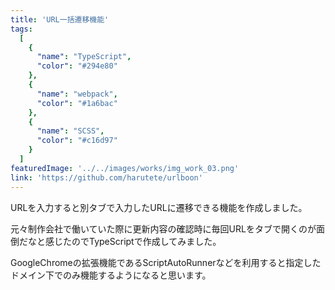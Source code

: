 ```yaml
---
title: 'URL一括遷移機能'
tags:
  [
    {
      "name": "TypeScript",
      "color": "#294e80"
    },
    {
      "name": "webpack",
      "color": "#1a6bac"
    },
    {
      "name": "SCSS",
      "color": "#c16d97"
    }
  ]
featuredImage: '../../images/works/img_work_03.png'
link: 'https://github.com/harutete/urlboon'
---
```


URLを入力すると別タブで入力したURLに遷移できる機能を作成しました。

元々制作会社で働いていた際に更新内容の確認時に毎回URLをタブで開くのが面倒だなと感じたのでTypeScriptで作成してみました。

GoogleChromeの拡張機能であるScriptAutoRunnerなどを利用すると指定したドメイン下でのみ機能するようになると思います。

